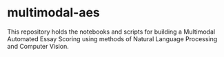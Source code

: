 # multimodal-aes
This repository holds the notebooks and scripts for building a Multimodal Automated Essay Scoring using methods of Natural Language Processing and Computer Vision.
